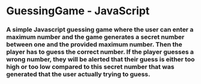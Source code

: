 # GuessingGame - JavaScript
### A simple Javascript guessing game where the user can enter a maximum number and the game generates a secret number between one and the provided maximum number. Then the player has to guess the correct number. If the player guesses a wrong number, they will be alerted that their guess is either too high or too low compared to this secret number that was generated that the user actually trying to guess.
